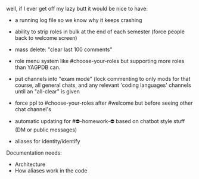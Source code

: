 well, if I ever get off my lazy butt it would be nice to have:
 - a running log file so we know why it keeps crashing
 - ability to strip roles in bulk at the end of each semester (force people back to welcome screen)
 - mass delete: "clear last 100 comments"
 - role menu system like #choose-your-roles but supporting more roles than YAGPDB can.
 - put channels into "exam mode" (lock commenting to only mods for that course, all general chats, and any relevant 'coding languages' channels until an "all-clear" is given
 - force ppl to #choose-your-roles after #welcome but before seeing other chat channel's
 - automatic updating for #⛔-homework-⛔ based on chatbot style stuff (DM or public messages)

 - aliases for identity/identify


Documentation needs:

 - Architecture
 - How aliases work in the code
